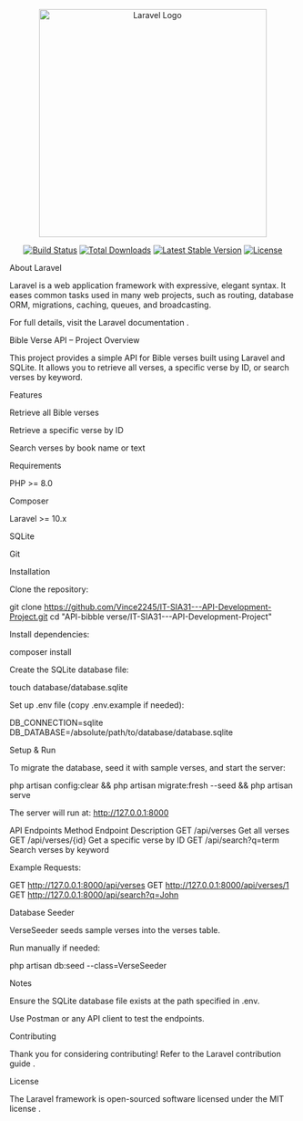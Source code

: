 <p align="center"><a href="https://laravel.com" target="_blank"><img src="https://raw.githubusercontent.com/laravel/art/master/logo-lockup/5%20SVG/2%20CMYK/1%20Full%20Color/laravel-logolockup-cmyk-red.svg" width="400" alt="Laravel Logo"></a></p> <p align="center"> <a href="https://github.com/laravel/framework/actions"><img src="https://github.com/laravel/framework/workflows/tests/badge.svg" alt="Build Status"></a> <a href="https://packagist.org/packages/laravel/framework"><img src="https://img.shields.io/packagist/dt/laravel/framework" alt="Total Downloads"></a> <a href="https://packagist.org/packages/laravel/framework"><img src="https://img.shields.io/packagist/v/laravel/framework" alt="Latest Stable Version"></a> <a href="https://packagist.org/packages/laravel/framework"><img src="https://img.shields.io/packagist/l/laravel/framework" alt="License"></a> </p>
About Laravel

Laravel is a web application framework with expressive, elegant syntax. It eases common tasks used in many web projects, such as routing, database ORM, migrations, caching, queues, and broadcasting.

For full details, visit the Laravel documentation
.

Bible Verse API – Project Overview

This project provides a simple API for Bible verses built using Laravel and SQLite.
It allows you to retrieve all verses, a specific verse by ID, or search verses by keyword.

Features

Retrieve all Bible verses

Retrieve a specific verse by ID

Search verses by book name or text

Requirements

PHP >= 8.0

Composer

Laravel >= 10.x

SQLite

Git

Installation

Clone the repository:

git clone https://github.com/Vince2245/IT-SIA31---API-Development-Project.git
cd "API-bibble verse/IT-SIA31---API-Development-Project"


Install dependencies:

composer install


Create the SQLite database file:

touch database/database.sqlite


Set up .env file (copy .env.example if needed):

DB_CONNECTION=sqlite
DB_DATABASE=/absolute/path/to/database/database.sqlite

Setup & Run

To migrate the database, seed it with sample verses, and start the server:

php artisan config:clear && php artisan migrate:fresh --seed && php artisan serve


The server will run at: http://127.0.0.1:8000

API Endpoints
Method	Endpoint	Description
GET	/api/verses	Get all verses
GET	/api/verses/{id}	Get a specific verse by ID
GET	/api/search?q=term	Search verses by keyword

Example Requests:

GET http://127.0.0.1:8000/api/verses
GET http://127.0.0.1:8000/api/verses/1
GET http://127.0.0.1:8000/api/search?q=John

Database Seeder

VerseSeeder seeds sample verses into the verses table.

Run manually if needed:

php artisan db:seed --class=VerseSeeder

Notes

Ensure the SQLite database file exists at the path specified in .env.

Use Postman or any API client to test the endpoints.

Contributing

Thank you for considering contributing! Refer to the Laravel contribution guide
.

License

The Laravel framework is open-sourced software licensed under the MIT license
.